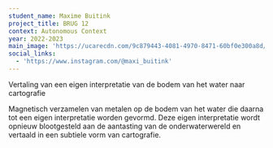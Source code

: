 ```yaml
---
student_name: Maxime Buitink
project_title: BRUG 12
context: Autonomous Context
year: 2022-2023
main_image: 'https://ucarecdn.com/9c879443-4081-4970-8471-60bf0e300a8d/'
social_links:
  - 'https://www.instagram.com/@maxi_buitink'
---
```

Vertaling van een eigen interpretatie van de bodem van het water naar cartografie

Magnetisch verzamelen van metalen op de bodem van het water die daarna tot een eigen interpretatie worden gevormd.  Deze eigen interpretatie wordt opnieuw blootgesteld aan de aantasting van de onderwaterwereld en vertaald in een subtiele vorm van cartografie.